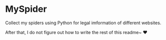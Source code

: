 # MySpider
Collect my spiders using Python for legal imformation of different websites.

After that, I do not figure out how to write the rest of this readme~ ❤️
